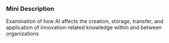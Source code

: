 ### Mini Description

Examination of how AI affects the creation, storage, transfer, and application of innovation-related knowledge within and between organizations
